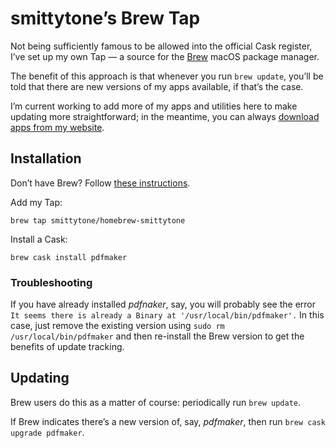 # smittytone’s Brew Tap #

Not being sufficiently famous to be allowed into the official Cask register, I’ve set up my own Tap — a source for the [Brew](https://brew.sh) macOS package manager.

The benefit of this approach is that whenever you run `brew update`, you’ll be told that there are new versions of my apps available, if that’s the case.

I’m current working to add more of my apps and utilities here to make updating more straightforward; in the meantime, you can always [download apps from my website](https://smittytone.net).

## Installation ##

Don’t have Brew? Follow [these instructions](https://brew.sh).

Add my Tap:

```shell
brew tap smittytone/homebrew-smittytone
```

Install a Cask:

```shell
brew cask install pdfmaker
```

### Troubleshooting ###

If you have already installed *pdfnaker*, say, you will probably see the error `It seems there is already a Binary at '/usr/local/bin/pdfmaker'.` In this case, just remove the existing version using `sudo rm /usr/local/bin/pdfmaker` and then re-install the Brew version to get the benefits of update tracking.

## Updating ##

Brew users do this as a matter of course: periodically run `brew update`.

If Brew indicates there’s a new version of, say, *pdfmaker*, then run `brew cask upgrade pdfmaker`.